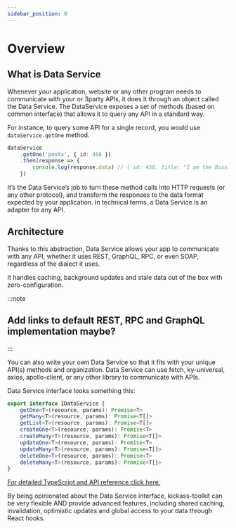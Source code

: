 ```yaml
---
sidebar_position: 0
---
```


# Overview

## What is Data Service

Whenever your application, website or any other program needs to communicate with your or 3party APIs, it does it through an object called the Data Service. The DataService exposes a set of methods (based on common interface) that allows it to query any API in a standard way.

For instance, to query some API for a single record, you would use `dataService.getOne` method.

```js
dataService
    .getOne('posts', { id: 456 })
    .then(response => {
        console.log(response.data) // { id: 456, title: "I am the Boss!" }
    })
```

It’s the Data Service’s job to turn these method calls into HTTP requests (or any other protocol), and transform the responses to the data format expected by your application. In technical terms, a Data Service is an adapter for any API.

## Architecture

Thanks to this abstraction, Data Service allows your app to communicate with any API, whether it uses REST, GraphQL, RPC, or even SOAP, regardless of the dialect it uses. 

It handles caching, background updates and stale data out of the box with zero-configuration.

:::note

<!-- TODO add data provider implementations  -->

## Add links to default REST, RPC and GraphQL implementation maybe?

:::

You can also write your own Data Service so that it fits with your unique API(s) methods and organization. Data Service can use fetch, ky-universal, axios, apollo-client, or any other library to communicate with APIs.

Data Service interface looks something this:

```ts
export interface IDataService {
    getOne<T>(resource, params): Promise<T>
    getMany<T>(resource, params): Promise<T[]>
    getList<T>(resource, params): Promise<T[]>
    createOne<T>(resource, params): Promise<T>
    createMany<T>(resource, params): Promise<T[]>
    updateOne<T>(resource, params): Promise<T>
    updateMany<T>(resource, params): Promise<T[]>
    deleteOne<T>(resource, params): Promise<T>
    deleteMany<T>(resource, params): Promise<T[]>
}
```

[For detailed TypeScript and API reference click here.](/docs/types/interfaces/IDataService)

By being opinionated about the Data Service interface, kickass-toolkit can be very flexible AND provide advanced features, including shared caching, invalidation, optimistic updates and global access to your data through React hooks.
